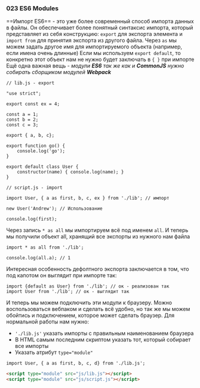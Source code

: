 ### **023 ES6 Modules**

==Импорт ES6== - это уже более современный способ импорта данных в файлы. Он обеспечивает более понятный синтаксис импорта, который представляет из себя конструкцию: `export` для экспорта элемента и `import from` для принятия экспорта из другого файла. 
Через `as` мы можем задать другое имя для импортируемого объекта (например, если имена очень длинные)
Если мы используем `export default`, то конкретно этот объект нам не нужно будет заключать в `{ }` при импорте
Ещё одна важная вещь - *модули **ES6** так же как и **CommonJS** нужно собирать сборщиком модулей **Webpack***

```JS
// lib.js - export

"use strict";

export const ex = 4;

const a = 1;
const b = 2;
const c = 3;

export { a, b, c};

export function go() {
    console.log('go');
}

export default class User {
    constructor(name) { console.log(name); }
}
```
```JS
// script.js - import

import User, { a as first, b, c, ex } from './lib'; // импорт 

new User('Andrew'); // Использование

console.log(first);
```

Через запись `* as all` мы импортируем всё под именем `all`. И теперь мы получили объект all, хранящий все экспорты из нужного нам файла

```JS
import * as all from './lib';

console.log(all.a); // 1
```

Интересная особенность дефолтного экспорта заключается в том, что под капотом он выглядит при импорте так: 

```JS
import {default as User} from './lib'; // ок - реализован так
import User from './lib'; // ок - выглядит так
```

И теперь мы можем подключить эти модули к браузеру. Можно воспользоваться вебпаком и сделать всё удобно, но так же мы можем обойтись и подключением, которое может сделать браузер.
Для нормальной работы нам нужно:
- `'./lib.js'` указать импорты с правильным наименованием браузера
- В HTML самым последним скриптом указать тот, который собирает все импорты
- Указать атрибут `type="module"` 

```JS
import User, { a as first, b, c, d} from './lib.js';
```
```HTML
<script type="module" src="js/lib.js"></script>
<script type="module" src="js/script.js"></script>
```